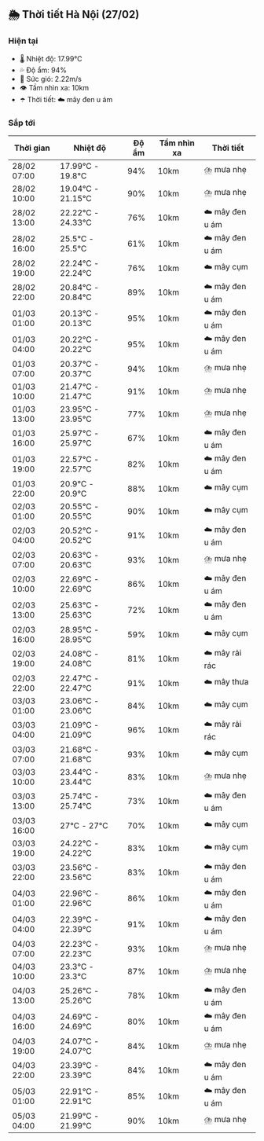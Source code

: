 ## 🌦️ Thời tiết Hà Nội (27/02)

### Hiện tại

- 🌡️ Nhiệt độ: 17.99℃
- 💦 Độ ẩm: 94%
- 💨 Sức gió: 2.22m/s
- 👁️ Tầm nhìn xa: 10km
- ☂️ Thời tiết: ☁️ mây đen u ám

### Sắp tới

| Thời gian | Nhiệt độ | Độ ẩm | Tầm nhìn xa | Thời tiết |
| --- | --- | --- | --- | --- |
| 28/02 07:00 | 17.99℃ - 19.8℃ | 94% | 10km | ⛈️ mưa nhẹ |
| 28/02 10:00 | 19.04℃ - 21.15℃ | 90% | 10km | ⛈️ mưa nhẹ |
| 28/02 13:00 | 22.22℃ - 24.33℃ | 76% | 10km | ☁️ mây đen u ám |
| 28/02 16:00 | 25.5℃ - 25.5℃ | 61% | 10km | ☁️ mây đen u ám |
| 28/02 19:00 | 22.24℃ - 22.24℃ | 76% | 10km | ☁️ mây cụm |
| 28/02 22:00 | 20.84℃ - 20.84℃ | 89% | 10km | ☁️ mây đen u ám |
| 01/03 01:00 | 20.13℃ - 20.13℃ | 95% | 10km | ☁️ mây đen u ám |
| 01/03 04:00 | 20.22℃ - 20.22℃ | 95% | 10km | ☁️ mây đen u ám |
| 01/03 07:00 | 20.37℃ - 20.37℃ | 94% | 10km | ⛈️ mưa nhẹ |
| 01/03 10:00 | 21.47℃ - 21.47℃ | 91% | 10km | ⛈️ mưa nhẹ |
| 01/03 13:00 | 23.95℃ - 23.95℃ | 77% | 10km | ⛈️ mưa nhẹ |
| 01/03 16:00 | 25.97℃ - 25.97℃ | 67% | 10km | ☁️ mây đen u ám |
| 01/03 19:00 | 22.57℃ - 22.57℃ | 82% | 10km | ☁️ mây đen u ám |
| 01/03 22:00 | 20.9℃ - 20.9℃ | 88% | 10km | ☁️ mây cụm |
| 02/03 01:00 | 20.55℃ - 20.55℃ | 90% | 10km | ☁️ mây cụm |
| 02/03 04:00 | 20.52℃ - 20.52℃ | 91% | 10km | ☁️ mây đen u ám |
| 02/03 07:00 | 20.63℃ - 20.63℃ | 93% | 10km | ⛈️ mưa nhẹ |
| 02/03 10:00 | 22.69℃ - 22.69℃ | 86% | 10km | ☁️ mây đen u ám |
| 02/03 13:00 | 25.63℃ - 25.63℃ | 72% | 10km | ☁️ mây đen u ám |
| 02/03 16:00 | 28.95℃ - 28.95℃ | 59% | 10km | ☁️ mây cụm |
| 02/03 19:00 | 24.08℃ - 24.08℃ | 81% | 10km | ☁️ mây rải rác |
| 02/03 22:00 | 22.47℃ - 22.47℃ | 91% | 10km | ☁️ mây thưa |
| 03/03 01:00 | 23.06℃ - 23.06℃ | 84% | 10km | ☁️ mây cụm |
| 03/03 04:00 | 21.09℃ - 21.09℃ | 96% | 10km | ☁️ mây rải rác |
| 03/03 07:00 | 21.68℃ - 21.68℃ | 93% | 10km | ☁️ mây cụm |
| 03/03 10:00 | 23.44℃ - 23.44℃ | 83% | 10km | ⛈️ mưa nhẹ |
| 03/03 13:00 | 25.74℃ - 25.74℃ | 73% | 10km | ☁️ mây đen u ám |
| 03/03 16:00 | 27℃ - 27℃ | 70% | 10km | ☁️ mây cụm |
| 03/03 19:00 | 24.22℃ - 24.22℃ | 83% | 10km | ☁️ mây cụm |
| 03/03 22:00 | 23.56℃ - 23.56℃ | 83% | 10km | ☁️ mây đen u ám |
| 04/03 01:00 | 22.96℃ - 22.96℃ | 86% | 10km | ☁️ mây đen u ám |
| 04/03 04:00 | 22.39℃ - 22.39℃ | 91% | 10km | ☁️ mây đen u ám |
| 04/03 07:00 | 22.23℃ - 22.23℃ | 93% | 10km | ⛈️ mưa nhẹ |
| 04/03 10:00 | 23.3℃ - 23.3℃ | 87% | 10km | ⛈️ mưa nhẹ |
| 04/03 13:00 | 25.26℃ - 25.26℃ | 78% | 10km | ☁️ mây đen u ám |
| 04/03 16:00 | 24.69℃ - 24.69℃ | 80% | 10km | ☁️ mây đen u ám |
| 04/03 19:00 | 24.07℃ - 24.07℃ | 84% | 10km | ⛈️ mưa nhẹ |
| 04/03 22:00 | 23.39℃ - 23.39℃ | 84% | 10km | ☁️ mây đen u ám |
| 05/03 01:00 | 22.91℃ - 22.91℃ | 85% | 10km | ☁️ mây đen u ám |
| 05/03 04:00 | 21.99℃ - 21.99℃ | 90% | 10km | ⛈️ mưa nhẹ |
